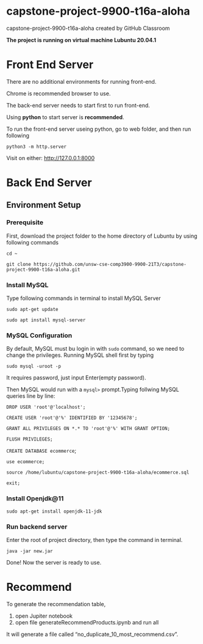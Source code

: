 # capstone-project-9900-t16a-aloha
capstone-project-9900-t16a-aloha created by GitHub Classroom

**The project is running on virtual machine Lubuntu 20.04.1**
# Front End Server

There are no additional environments for running front-end. 

Chrome is recommended browser to use.

The back-end server needs to start first to run front-end.

Using __python__ to start server is **recommended**.

To run the front-end server useing python, go to web folder, and then run following

`python3 -m http.server`

Visit on either:
  http://127.0.0.1:8000




# Back End Server

## Environment Setup

### Prerequisite

First, download the project folder to the home directory of Lubuntu by using following commands

`cd ~`

`git clone https://github.com/unsw-cse-comp3900-9900-21T3/capstone-project-9900-t16a-aloha.git`

### Install MySQL

Type following commands in terminal to install MySQL Server

`sudo apt-get update`

`sudo apt install mysql-server`

### MySQL Configuration
By default, MySQL must bu login in with `sudo` command, so we need to change the privileges.
Running MySQL shell first by typing

`sudo mysql -uroot -p`

It requires password, just input Enter(empty password).


Then MySQL would run with a `mysql>` prompt.Typing follwing MySQL queries line by line:

`DROP USER 'root'@'localhost';`

`CREATE USER 'root'@'%' IDENTIFIED BY '12345678';`

`GRANT ALL PRIVILEGES ON *.* TO 'root'@'%' WITH GRANT OPTION;`

`FLUSH PRIVILEGES;`

`CREATE DATABASE ecommerce`;

`use ecommerce;`

`source /home/lubuntu/capstone-project-9900-t16a-aloha/ecommerce.sql`

`exit;`

### Install Openjdk@11

`sudo apt-get install openjdk-11-jdk`

### Run backend server

Enter the root of project directory, then type the command in terminal.

`java -jar new.jar`

Done! Now the server is ready to use.

# Recommend 
To generate the recommendation table, 
1. open Jupiter notebook
2. open file generateRecommendProducts.ipynb and run all


It will generate a file called “no_duplicate_10_most_recommend.csv”.
